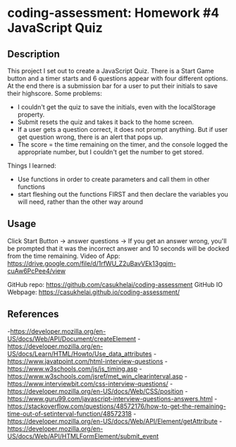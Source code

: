 # coding-assessment: Homework #4 JavaScript Quiz

## Description
This project I set out to create a JavaScript Quiz. There is a Start Game button and a timer starts and 6 questions appear with four different options. At the end there is a submission bar for a user to put their initials to save their highscore. Some problems:
- I couldn't get the quiz to save the initials, even with the localStorage property.
- Submit resets the quiz and takes it back to the home screen.
- If a user gets a question correct, it does not prompt anything. But if user get question wrong, there is an alert that pops up.
- The score = the time remaining on the timer, and the console logged the appropriate number, but I couldn't get the number to get stored.

Things I learned:
- Use functions in order to create parameters and call them in other functions
- start fleshing out the functions FIRST and then declare the variables you will need, rather than the other way around

## Usage
Click Start Button -> answer questions -> If you get an answer wrong, you'll be prompted that it was the incorrect answer and 10 seconds will be docked from the time remaining.
Video of App: https://drive.google.com/file/d/1rfWU_Z2uBavVEk13gqjm-cuAw6PcPee4/view

GitHub repo: https://github.com/casukhelai/coding-assessment
GitHub IO Webpage: https://casukhelai.github.io/coding-assessment/

## References
-https://developer.mozilla.org/en-US/docs/Web/API/Document/createElement
-https://developer.mozilla.org/en-US/docs/Learn/HTML/Howto/Use_data_attributes
-https://www.javatpoint.com/html-interview-questions
-https://www.w3schools.com/js/js_timing.asp
-https://www.w3schools.com/jsref/met_win_clearinterval.asp
-https://www.interviewbit.com/css-interview-questions/
-https://developer.mozilla.org/en-US/docs/Web/CSS/position
-https://www.guru99.com/javascript-interview-questions-answers.html
-https://stackoverflow.com/questions/48572176/how-to-get-the-remaining-time-out-of-setinterval-function/48572318
-https://developer.mozilla.org/en-US/docs/Web/API/Element/getAttribute
-https://developer.mozilla.org/en-US/docs/Web/API/HTMLFormElement/submit_event
